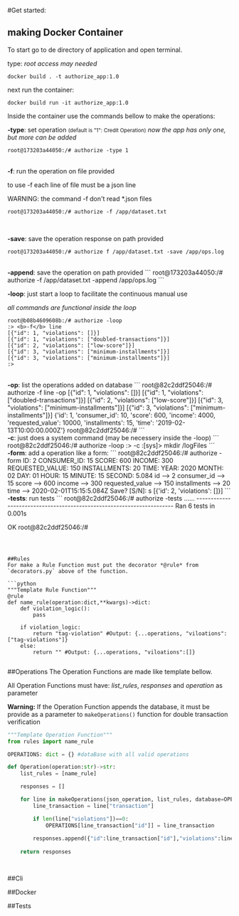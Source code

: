 #Get started:


## making Docker Container 
To start go to de directory of application and open terminal.

type:
*root access may needed*
```
docker build . -t authorize_app:1.0
```

next run the container:

```
docker build run -it authorize_app:1.0
```

Inside the container use the commands bellow to make the operations:

<b>-type</b>: set operation <small>(default is "1": Credit Operation)</small>
*now the app has only one, but more can be added*

```
root@173203a44050:/# authorize -type 1
```
<br>
<b>-f</b>: run the operation on file provided

to use -f each line of file must be a json line

WARNING: the command -f don't read *.json files
```
root@173203a44050:/# authorize -f /app/dataset.txt
```
<br>

<b>-save</b>: save the operation response on path provided
```
root@173203a44050:/# authorize f /app/dataset.txt -save /app/ops.log
```
<br>
<b>-append</b>: save the operation on path provided
```
root@173203a44050:/# authorize -f /app/dataset.txt -append /app/ops.log
```
<br>

<b>-loop</b>: just start a loop to facilitate the continuous manual use

*all commands are functional inside the loop*
```
root@b08b4609608b:/# authorize -loop
:> <b>-f</b> line
[{"id": 1, "violations": []}]
[{"id": 1, "violations": ["doubled-transactions"]}]
[{"id": 2, "violations": ["low-score"]}]
[{"id": 3, "violations": ["minimum-installments"]}]
[{"id": 3, "violations": ["minimum-installments"]}]
:> 
```
<br>
<b>-op</b>:  list the operations added on database
```
root@82c2ddf25046:/# authorize -f line -op
[{"id": 1, "violations": []}]
[{"id": 1, "violations": ["doubled-transactions"]}]
[{"id": 2, "violations": ["low-score"]}]
[{"id": 3, "violations": ["minimum-installments"]}]
[{"id": 3, "violations": ["minimum-installments"]}]
{'id': 1, 'consumer_id': 10, 'score': 600, 'income': 4000, 'requested_value': 10000, 'installments': 15, 'time': '2019-02-13T10:00:00.000Z'}
root@82c2ddf25046:/# 
```
<br>
<b>-c</b>: just does a system command (may be necessery inside the -loop)
```
root@82c2ddf25046:/# authorize -loop
:> -c
:[sys]> mkdir /logFiles
```
<br>
<b>-form</b>: add a operation like a form:
```
root@82c2ddf25046:/# authorize -form
ID: 2
CONSUMER_ID: 15 
SCORE: 600
INCOME: 300
REQUESTED_VALUE: 150
INSTALLMENTS: 20
TIME:
    YEAR: 2020
    MONTH: 02
    DAY: 01
    HOUR: 15
    MINUTE: 15
    SECOND: 5.084
id --> 2
consumer_id --> 15
score --> 600
income --> 300
requested_value --> 150
installments --> 20
time --> 2020-02-01T15:15:5.084Z
Save? [S/N]: s
[{'id': 2, 'violations': []}]
```

<br>
<b>-tests</b>: run tests
```
root@82c2ddf25046:/# authorize -tests
......
----------------------------------------------------------------------
Ran 6 tests in 0.001s

OK
root@82c2ddf25046:/# 
```



##Rules
For make a Rule Function must put the decorator *@rule* from `decorators.py` above of the function.

```python
"""Template Rule Function"""
@rule
def name_rule(operation:dict,**kwargs)->dict:
    def violation_logic():
        pass
    
    if violation_logic:
        return "tag-violation" #Output: {...operations, "viloations":["tag-violations"]}
    else:
        return "" #Output: {...operations, "viloations":[]}


```

##Operations
The Operation Functions are made like template bellow.

All Operation Functions must have: *list_rules*, *responses* and *operation* as parameter




<b>Warning:</b> If the Operation Function appends the database, it must be provide as a parameter  to  `makeOperations()` function for double transaction verification

```python
"""Template Operation Function"""
from rules import name_rule

OPERATIONS: dict = {} #dataBase with all valid operations

def Operation(operation:str)->str:
    list_rules = [name_rule]

    responses = []

    for line in makeOperations(json_operation, list_rules, database=OPERATIONS):
        line_transaction = line["transaction"]

        if len(line["violations"])==0:
            OPERATIONS[line_transaction["id"]] = line_transaction
        
        responses.append({"id":line_transaction["id"],"violations":line["violations"] })
    
    return responses

    
```

##Cli

##Docker

##Tests